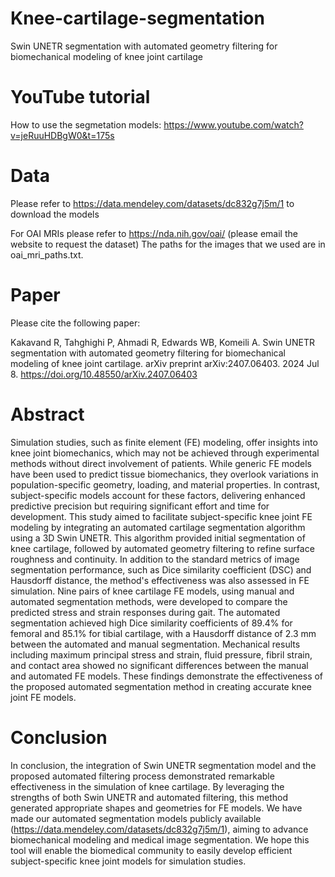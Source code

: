 # Knee-cartilage-segmentation
Swin UNETR segmentation with automated geometry filtering for biomechanical modeling of knee joint cartilage
# YouTube tutorial
How to use the segmetation models:
https://www.youtube.com/watch?v=jeRuuHDBgW0&t=175s

# Data
Please refer to https://data.mendeley.com/datasets/dc832g7j5m/1 to download the models

For OAI MRIs please refer to https://nda.nih.gov/oai/ (please email the website to request the dataset)
The paths for the images that we used are in oai_mri_paths.txt. 

# Paper
Please cite the following paper:

Kakavand R, Tahghighi P, Ahmadi R, Edwards WB, Komeili A. Swin UNETR segmentation with automated geometry filtering for biomechanical modeling of knee joint cartilage. arXiv preprint arXiv:2407.06403. 2024 Jul 8. https://doi.org/10.48550/arXiv.2407.06403

# Abstract
Simulation studies, such as finite element (FE) modeling, offer insights into knee joint biomechanics, which may not be achieved through experimental methods without direct involvement of patients. While generic FE models have been used to predict tissue biomechanics, they overlook variations in population-specific geometry, loading, and material properties. In contrast, subject-specific models account for these factors, delivering enhanced predictive precision but requiring significant effort and time for development. This study aimed to facilitate subject-specific knee joint FE modeling by integrating an automated cartilage segmentation algorithm using a 3D Swin UNETR. This algorithm provided initial segmentation of knee cartilage, followed by automated geometry filtering to refine surface roughness and continuity. In addition to the standard metrics of image segmentation performance, such as Dice similarity coefficient (DSC) and Hausdorff distance, the method's effectiveness was also assessed in FE simulation. Nine pairs of knee cartilage FE models, using manual and automated segmentation methods, were developed to compare the predicted stress and strain responses during gait. The automated segmentation achieved high Dice similarity coefficients of 89.4% for femoral and 85.1% for tibial cartilage, with a Hausdorff distance of 2.3 mm between the automated and manual segmentation. Mechanical results including maximum principal stress and strain, fluid pressure, fibril strain, and contact area showed no significant differences between the manual and automated FE models. These findings demonstrate the effectiveness of the proposed automated segmentation method in creating accurate knee joint FE models.
# Conclusion
In conclusion, the integration of Swin UNETR segmentation model and the proposed automated filtering process
demonstrated remarkable effectiveness in the simulation of knee cartilage. By leveraging the strengths of both Swin
UNETR and automated filtering, this method generated appropriate shapes and geometries for FE models. We have
made our automated segmentation models publicly available (https://data.mendeley.com/datasets/dc832g7j5m/1),
aiming to advance biomechanical modeling and medical image segmentation. We hope this tool will enable the
biomedical community to easily develop efficient subject-specific knee joint models for simulation studies.
